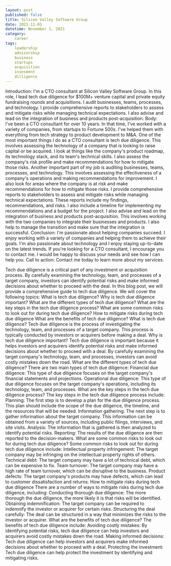 ```yaml
---
layout: post
published: false
title: Silicon Valley Software Group
date: 2021-11-01
datetime: November 1, 2021
category:
    career
tags:
    leadership
    advisorship
    business
    startups
    acquisition
    invesment
    dilligence
---
```

Introduction:
I'm a CTO consultant at Silicon Valley Software Group. In this role, I lead tech due diligence for $100M+ venture capital and private equity fundraising rounds and acquisitions. I audit businesses, teams, processes, and technology. I provide comprehensive reports to stakeholders to assess and mitigate risks while managing technical expectations. I also advise and lead on the integration of business and products post-acquisition.
Body:
I've been a CTO consultant for over 10 years. In that time, I've worked with a variety of companies, from startups to Fortune 500s. I've helped them with everything from tech strategy to product development to M&A.
One of the most important things I do as a CTO consultant is tech due diligence. This involves assessing the technology of a company that is looking to raise capital or be acquired. I look at things like the company's product roadmap, its technology stack, and its team's technical skills. I also assess the company's risk profile and make recommendations for how to mitigate those risks.
Another important part of my job is auditing businesses, teams, processes, and technology. This involves assessing the effectiveness of a company's operations and making recommendations for improvement. I also look for areas where the company is at risk and make recommendations for how to mitigate those risks.
I provide comprehensive reports to stakeholders to assess and mitigate risks while managing technical expectations. These reports include my findings, recommendations, and risks. I also include a timeline for implementing my recommendations and a budget for the project.
I also advise and lead on the integration of business and products post-acquisition. This involves working with the two companies to integrate their businesses and products. I also help to manage the transition and make sure that the integration is successful.
Conclusion:
I'm passionate about helping companies succeed. I enjoy working with a variety of companies and helping them to achieve their goals. I'm also passionate about technology and I enjoy staying up-to-date on the latest trends.
If you're looking for a CTO consultant, I encourage you to contact me. I would be happy to discuss your needs and see how I can help you.
Call to action:
Contact me today to learn more about my services.


Tech due diligence is a critical part of any investment or acquisition process. By carefully examining the technology, team, and processes of a target company, investors can identify potential risks and make informed decisions about whether to proceed with the deal.
In this blog post, we will provide a comprehensive guide to tech due diligence. We will cover the following topics:
What is tech due diligence?
Why is tech due diligence important?
What are the different types of tech due diligence?
What are the key steps in the tech due diligence process?
What are some common risks to look out for during tech due diligence?
How to mitigate risks during tech due diligence
What are the benefits of tech due diligence?
What is tech due diligence?
Tech due diligence is the process of investigating the technology, team, and processes of a target company. This process is typically conducted by investors or acquirers before making a deal.
Why is tech due diligence important?
Tech due diligence is important because it helps investors and acquirers identify potential risks and make informed decisions about whether to proceed with a deal. By carefully examining the target company's technology, team, and processes, investors can avoid costly mistakes down the road.
What are the different types of tech due diligence?
There are two main types of tech due diligence:
Financial due diligence: This type of due diligence focuses on the target company's financial statements and projections.
Operational due diligence: This type of due diligence focuses on the target company's operations, including its technology, team, and processes.
What are the key steps in the tech due diligence process?
The key steps in the tech due diligence process include:
Planning: The first step is to develop a plan for the due diligence process. This plan should include the scope of the due diligence, the timeline, and the resources that will be needed.
Information gathering: The next step is to gather information about the target company. This information can be obtained from a variety of sources, including public filings, interviews, and site visits.
Analysis: The information that is gathered is then analyzed to identify potential risks.
Reporting: The results of the due diligence are then reported to the decision-makers.
What are some common risks to look out for during tech due diligence?
Some common risks to look out for during tech due diligence include:
Intellectual property infringement: The target company may be infringing on the intellectual property rights of others.
Technical debt: The target company may have a lot of technical debt, which can be expensive to fix.
Team turnover: The target company may have a high rate of team turnover, which can be disruptive to the business.
Product defects: The target company's products may have defects, which can lead to customer dissatisfaction and returns.
How to mitigate risks during tech due diligence
There are a number of ways to mitigate risks during tech due diligence, including:
Conducting thorough due diligence: The more thorough the due diligence, the more likely it is that risks will be identified.
Obtaining indemnification: The target company can be required to indemnify the investor or acquirer for certain risks.
Structuring the deal carefully: The deal can be structured in a way that minimizes the risks to the investor or acquirer.
What are the benefits of tech due diligence?
The benefits of tech due diligence include:
Avoiding costly mistakes: By identifying potential risks, tech due diligence can help investors and acquirers avoid costly mistakes down the road.
Making informed decisions: Tech due diligence can help investors and acquirers make informed decisions about whether to proceed with a deal.
Protecting the investment: Tech due diligence can help protect the investment by identifying and mitigating risks.
